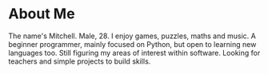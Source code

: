 # About Me
The name's Mitchell. Male, 28.
I enjoy games, puzzles, maths and music.
A beginner programmer, mainly focused on Python, but open to learning new languages too.
Still figuring my areas of interest within software.
Looking for teachers and simple projects to build skills.
